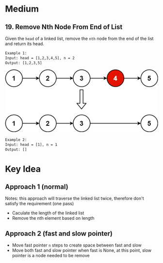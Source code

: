 # Medium
## 19. Remove Nth Node From End of List
Given the `head` of a linked list, remove the `nth` node from the end of the list and return its head.
```
Example 1:
Input: head = [1,2,3,4,5], n = 2
Output: [1,2,3,5]
```
![visualize](../images/remove_ex1.jpg)
```
Example 2:
Input: head = [1], n = 1
Output: []
```

# Key Idea
## Approach 1 (normal)
Notes: this approach will traverse the linked list twice, therefore don't satisfy the requirement (one pass)
- Caculate the length of the linked list
- Remove the nth element based on length

## Approach 2 (fast and slow pointer)
- Move fast pointer `n` steps to create space between fast and slow
- Move both fast and slow pointer when fast is None, at this point, slow pointer is a node needed to be remove